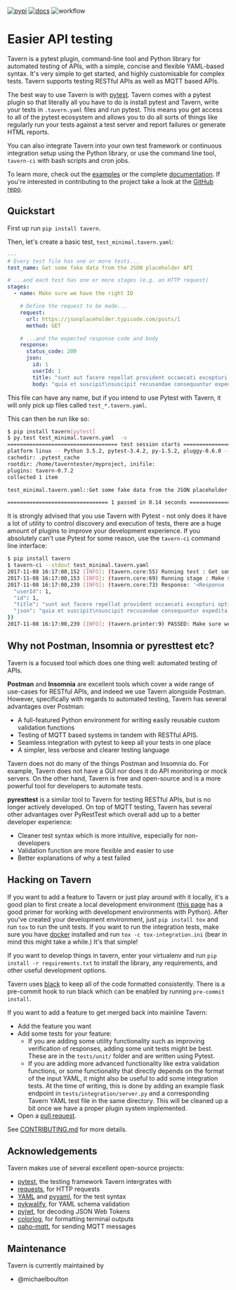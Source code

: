 [![pypi](https://img.shields.io/pypi/v/tavern.svg)](https://pypi.org/project/tavern/)
[![docs](https://readthedocs.org/projects/pip/badge/?version=latest&style=flat)](https://tavern.readthedocs.io/en/latest/)
![workflow](https://github.com/taverntesting/tavern/actions/workflows/main.yml/badge.svg?branch=master)

# Easier API testing

Tavern is a pytest plugin, command-line tool and Python library for
automated testing of APIs, with a simple, concise and flexible
YAML-based syntax. It's very simple to get started, and highly
customisable for complex tests. Tavern supports testing RESTful APIs as
well as MQTT based APIs.

The best way to use Tavern is with
[pytest](https://docs.pytest.org/en/latest/). Tavern comes with a
pytest plugin so that literally all you have to do is install pytest and
Tavern, write your tests in `.tavern.yaml` files and run pytest. This
means you get access to all of the pytest ecosystem and allows you to do
all sorts of things like regularly run your tests against a test server
and report failures or generate HTML reports.

You can also integrate Tavern into your own test framework or continuous
integration setup using the Python library, or use the command line
tool, `tavern-ci` with bash scripts and cron jobs.

To learn more, check out the [examples](https://taverntesting.github.io/examples) or the complete
[documentation](https://taverntesting.github.io/documentation). If you're interested in contributing
to the project take a look at the [GitHub
repo](https://github.com/taverntesting/tavern).

## Quickstart

First up run `pip install tavern`.

Then, let's create a basic test, `test_minimal.tavern.yaml`:

```yaml
---
# Every test file has one or more tests...
test_name: Get some fake data from the JSON placeholder API

# ...and each test has one or more stages (e.g. an HTTP request)
stages:
  - name: Make sure we have the right ID

    # Define the request to be made...
    request:
      url: https://jsonplaceholder.typicode.com/posts/1
      method: GET

    # ...and the expected response code and body
    response:
      status_code: 200
      json:
        id: 1
        userId: 1
        title: "sunt aut facere repellat provident occaecati excepturi optio reprehenderit"
        body: "quia et suscipit\nsuscipit recusandae consequuntur expedita et cum\nreprehenderit molestiae ut ut quas totam\nnostrum rerum est autem sunt rem eveniet architecto"
```

This file can have any name, but if you intend to use Pytest with
Tavern, it will only pick up files called `test_*.tavern.yaml`.

This can then be run like so:

```bash
$ pip install tavern[pytest]
$ py.test test_minimal.tavern.yaml  -v
=================================== test session starts ===================================
platform linux -- Python 3.5.2, pytest-3.4.2, py-1.5.2, pluggy-0.6.0 -- /home/taverntester/.virtualenvs/tavernexample/bin/python3
cachedir: .pytest_cache
rootdir: /home/taverntester/myproject, inifile:
plugins: tavern-0.7.2
collected 1 item

test_minimal.tavern.yaml::Get some fake data from the JSON placeholder API PASSED   [100%]

================================ 1 passed in 0.14 seconds =================================
```

It is strongly advised that you use Tavern with Pytest - not only does
it have a lot of utility to control discovery and execution of tests,
there are a huge amount of plugins to improve your development
experience. If you absolutely can't use Pytest for some reason, use the
`tavern-ci` command line interface:

```bash
$ pip install tavern
$ tavern-ci --stdout test_minimal.tavern.yaml
2017-11-08 16:17:00,152 [INFO]: (tavern.core:55) Running test : Get some fake data from the JSON placeholder API
2017-11-08 16:17:00,153 [INFO]: (tavern.core:69) Running stage : Make sure we have the right ID
2017-11-08 16:17:00,239 [INFO]: (tavern.core:73) Response: '<Response [200]>' ({
  "userId": 1,
  "id": 1,
  "title": "sunt aut facere repellat provident occaecati excepturi optio reprehenderit",
  "json": "quia et suscipit\nsuscipit recusandae consequuntur expedita et cum\nreprehenderit molestiae ut ut quas totam\nnostrum rerum est autem sunt rem eveniet architecto"
})
2017-11-08 16:17:00,239 [INFO]: (tavern.printer:9) PASSED: Make sure we have the right ID [200]
```

## Why not Postman, Insomnia or pyresttest etc?

Tavern is a focused tool which does one thing well: automated testing of
APIs.

**Postman** and **Insomnia** are excellent tools which cover a wide
range of use-cases for RESTful APIs, and indeed we use Tavern alongside
Postman. However, specifically with regards to automated testing, Tavern
has several advantages over Postman:

- A full-featured Python environment for writing easily reusable custom validation functions
- Testing of MQTT based systems in tandem with RESTful APIS.
- Seamless integration with pytest to keep all your tests in one place
- A simpler, less verbose and clearer testing language

Tavern does not do many of the things Postman and Insomnia do. For
example, Tavern does not have a GUI nor does it do API monitoring or
mock servers. On the other hand, Tavern is free and open-source and is a
more powerful tool for developers to automate tests.

**pyresttest** is a similar tool to Tavern for testing RESTful APIs, but
is no longer actively developed. On top of MQTT testing, Tavern has
several other advantages over PyRestTest which overall add up to a
better developer experience:

- Cleaner test syntax which is more intuitive, especially for
  non-developers
- Validation function are more flexible and easier to use
- Better explanations of why a test failed

## Hacking on Tavern

If you want to add a feature to Tavern or just play around with it
locally, it's a good plan to first create a local development
environment ([this
page](http://docs.python-guide.org/en/latest/dev/virtualenvs/) has a
good primer for working with development environments with Python).
After you've created your development environment, just
`pip install tox` and run `tox` to run the unit tests. If you want
to run the integration tests, make sure you have
[docker](https://www.docker.com/) installed and run
`tox -c tox-integration.ini` (bear in mind this might take a while.)
It's that simple!

If you want to develop things in tavern, enter your virtualenv and run
`pip install -r requirements.txt` to install the library, any requirements,
and other useful development options.

Tavern uses [black](https://github.com/ambv/black) to keep all of the code
formatted consistently. There is a pre-commit hook to run black which can
be enabled by running `pre-commit install`.

If you want to add a feature to get merged back into mainline Tavern:

- Add the feature you want
- Add some tests for your feature:
    - If you are adding some utility functionality such as improving verification
      of responses, adding some unit tests might be best. These are in the
      `tests/unit/` folder and are written using Pytest.
    - If you are adding more advanced functionality like extra validation
      functions, or some functionality that directly depends on the format of the
      input YAML, it might also be useful to add some integration tests. At the
      time of writing, this is done by adding an example flask endpoint in
      `tests/integration/server.py` and a corresponding Tavern YAML test file in
      the same directory. This will be cleaned up a bit once we have a proper
      plugin system implemented.
- Open a [pull request](https://github.com/taverntesting/tavern/pulls).

See [CONTRIBUTING.md](/CONTRIBUTING.md) for more details.

## Acknowledgements

Tavern makes use of several excellent open-source projects:

- [pytest](https://docs.pytest.org/en/latest/), the testing
  framework Tavern intergrates with
- [requests](http://docs.python-requests.org/en/master/), for HTTP
  requests
- [YAML](http://yaml.org/) and
  [pyyaml](https://github.com/yaml/pyyaml), for the test syntax
- [pykwalify](https://github.com/Grokzen/pykwalify), for YAML schema
  validation
- [pyjwt](https://github.com/jpadilla/pyjwt), for decoding JSON Web
  Tokens
- [colorlog](https://github.com/borntyping/python-colorlog), for
  formatting terminal outputs
- [paho-mqtt](https://github.com/eclipse/paho.mqtt.python), for
  sending MQTT messages

## Maintenance

Tavern is currently maintained by

- @michaelboulton
